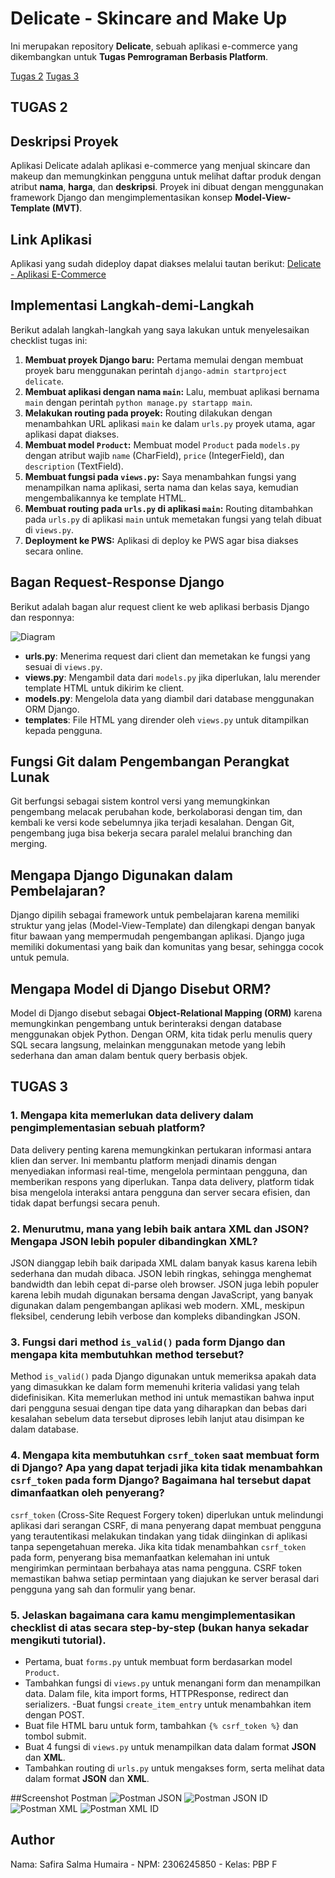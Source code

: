 # Delicate - Skincare and Make Up

Ini merupakan repository **Delicate**, sebuah aplikasi e-commerce yang dikembangkan untuk **Tugas Pemrograman Berbasis Platform**.

[Tugas 2](#tugas-2)
[Tugas 3](#tugas-3)

## TUGAS 2
## Deskripsi Proyek
Aplikasi Delicate adalah aplikasi e-commerce yang menjual skincare dan makeup dan memungkinkan pengguna untuk melihat daftar produk dengan atribut **nama**, **harga**, dan **deskripsi**. Proyek ini dibuat dengan menggunakan framework Django dan mengimplementasikan konsep **Model-View-Template (MVT)**.

## Link Aplikasi
Aplikasi yang sudah dideploy dapat diakses melalui tautan berikut:
[Delicate - Aplikasi E-Commerce](http://safira-salma-delicate.pbp.cs.ui.ac.id/)

## Implementasi Langkah-demi-Langkah
Berikut adalah langkah-langkah yang saya lakukan untuk menyelesaikan checklist tugas ini:

1. **Membuat proyek Django baru:**  Pertama memulai dengan membuat proyek baru menggunakan perintah `django-admin startproject delicate`.
2. **Membuat aplikasi dengan nama `main`:** Lalu, membuat aplikasi bernama `main` dengan perintah `python manage.py startapp main`.
3. **Melakukan routing pada proyek:** Routing dilakukan dengan menambahkan URL aplikasi `main` ke dalam `urls.py` proyek utama, agar aplikasi dapat diakses.
4. **Membuat model `Product`:** Membuat model `Product` pada `models.py` dengan atribut wajib `name` (CharField), `price` (IntegerField), dan `description` (TextField).
5. **Membuat fungsi pada `views.py`:** Saya menambahkan fungsi yang menampilkan nama aplikasi, serta nama dan kelas saya, kemudian mengembalikannya ke template HTML.
6. **Membuat routing pada `urls.py` di aplikasi `main`:** Routing ditambahkan pada `urls.py` di aplikasi `main` untuk memetakan fungsi yang telah dibuat di `views.py`.
7. **Deployment ke PWS:** Aplikasi di deploy ke PWS agar bisa diakses secara online.

## Bagan Request-Response Django
Berikut adalah bagan alur request client ke web aplikasi berbasis Django dan responnya:

![Diagram](image/diagram.png)


- **urls.py**: Menerima request dari client dan memetakan ke fungsi yang sesuai di `views.py`.
- **views.py**: Mengambil data dari `models.py` jika diperlukan, lalu merender template HTML untuk dikirim ke client.
- **models.py**: Mengelola data yang diambil dari database menggunakan ORM Django.
- **templates**: File HTML yang dirender oleh `views.py` untuk ditampilkan kepada pengguna.

## Fungsi Git dalam Pengembangan Perangkat Lunak
Git berfungsi sebagai sistem kontrol versi yang memungkinkan pengembang melacak perubahan kode, berkolaborasi dengan tim, dan kembali ke versi kode sebelumnya jika terjadi kesalahan. Dengan Git, pengembang juga bisa bekerja secara paralel melalui branching dan merging.

## Mengapa Django Digunakan dalam Pembelajaran?
Django dipilih sebagai framework untuk pembelajaran karena memiliki struktur yang jelas (Model-View-Template) dan dilengkapi dengan banyak fitur bawaan yang mempermudah pengembangan aplikasi. Django juga memiliki dokumentasi yang baik dan komunitas yang besar, sehingga cocok untuk pemula.

## Mengapa Model di Django Disebut ORM?
Model di Django disebut sebagai **Object-Relational Mapping (ORM)** karena memungkinkan pengembang untuk berinteraksi dengan database menggunakan objek Python. Dengan ORM, kita tidak perlu menulis query SQL secara langsung, melainkan menggunakan metode yang lebih sederhana dan aman dalam bentuk query berbasis objek.




## TUGAS 3
### 1. Mengapa kita memerlukan data delivery dalam pengimplementasian sebuah platform?
   Data delivery penting karena memungkinkan pertukaran informasi antara klien dan server. Ini membantu platform menjadi dinamis dengan menyediakan informasi real-time, mengelola permintaan pengguna, dan memberikan respons yang diperlukan. Tanpa data delivery, platform tidak bisa mengelola interaksi antara pengguna dan server secara efisien, dan tidak dapat berfungsi secara penuh.

### 2. Menurutmu, mana yang lebih baik antara XML dan JSON? Mengapa JSON lebih populer dibandingkan XML?
   JSON dianggap lebih baik daripada XML dalam banyak kasus karena lebih sederhana dan mudah dibaca. JSON lebih ringkas, sehingga menghemat bandwidth dan lebih cepat di-parse oleh browser. JSON juga lebih populer karena lebih mudah digunakan bersama dengan JavaScript, yang banyak digunakan dalam pengembangan aplikasi web modern. XML, meskipun fleksibel, cenderung lebih verbose dan kompleks dibandingkan JSON.

### 3. Fungsi dari method `is_valid()` pada form Django dan mengapa kita membutuhkan method tersebut?
   Method `is_valid()` pada Django digunakan untuk memeriksa apakah data yang dimasukkan ke dalam form memenuhi kriteria validasi yang telah didefinisikan. Kita memerlukan method ini untuk memastikan bahwa input dari pengguna sesuai dengan tipe data yang diharapkan dan bebas dari kesalahan sebelum data tersebut diproses lebih lanjut atau disimpan ke dalam database.

### 4. Mengapa kita membutuhkan `csrf_token` saat membuat form di Django? Apa yang dapat terjadi jika kita tidak menambahkan `csrf_token` pada form Django? Bagaimana hal tersebut dapat dimanfaatkan oleh penyerang?
   `csrf_token` (Cross-Site Request Forgery token) diperlukan untuk melindungi aplikasi dari serangan CSRF, di mana penyerang dapat membuat pengguna yang terautentikasi melakukan tindakan yang tidak diinginkan di aplikasi tanpa sepengetahuan mereka. Jika kita tidak menambahkan `csrf_token` pada form, penyerang bisa memanfaatkan kelemahan ini untuk mengirimkan permintaan berbahaya atas nama pengguna. CSRF token memastikan bahwa setiap permintaan yang diajukan ke server berasal dari pengguna yang sah dan formulir yang benar.

### 5. Jelaskan bagaimana cara kamu mengimplementasikan checklist di atas secara step-by-step (bukan hanya sekadar mengikuti tutorial).
   - Pertama, buat `forms.py` untuk membuat form berdasarkan model `Product`.
   - Tambahkan fungsi di `views.py` untuk menangani form dan menampilkan data. Dalam file, kita import forms, HTTPResponse, redirect dan serializers.
   -Buat fungsi `create_item_entry` untuk menambahkan item dengan POST.
   - Buat file HTML baru untuk form, tambahkan `{% csrf_token %}` dan tombol submit.
   - Buat 4 fungsi di `views.py` untuk menampilkan data dalam format **JSON** dan **XML**.
   - Tambahkan routing di `urls.py` untuk mengakses form, serta melihat data dalam format **JSON** dan **XML**.

##Screenshot Postman
![Postman JSON](imagetugas3/Screenshot%20(829).png)
![Postman JSON ID](imagetugas3/Screenshot%20(830).png)
![Postman XML](imagetugas3/Screenshot%20(831).png)
![Postman XML ID](imagetugas3/Screenshot%20(832).png)

 
## Author
Nama: Safira Salma Humaira -
NPM: 2306245850 -
Kelas: PBP F

